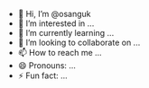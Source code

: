 - 👋 Hi, I’m @osanguk
- 👀 I’m interested in ...
- 🌱 I’m currently learning ...
- 💞️ I’m looking to collaborate on ...
- 📫 How to reach me ...
- 😄 Pronouns: ...
- ⚡ Fun fact: ...

<!---
osanguk/osanguk is a ✨ special ✨ repository because its `README.md` (this file) appears on your GitHub profile.
You can click the Preview link to take a look at your changes.
--->
